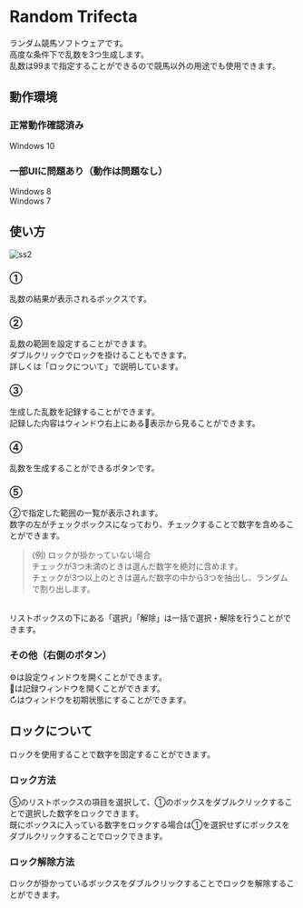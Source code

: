 # Random Trifecta
ランダム競馬ソフトウェアです。<br>
高度な条件下で乱数を3つ生成します。<br>
乱数は99まで指定することができるので競馬以外の用途でも使用できます。

## 動作環境
### 正常動作確認済み
Windows 10
### 一部UIに問題あり（動作は問題なし）
Windows 8<br>
Windows 7

## 使い方
![ss2](https://user-images.githubusercontent.com/37976348/221583758-6a309f57-d89a-4f8a-bc38-9f77b5ca2dd1.png)

### ①
乱数の結果が表示されるボックスです。

### ②
乱数の範囲を設定することができます。<br>
ダブルクリックでロックを掛けることもできます。<br>
詳しくは「ロックについて」で説明しています。

### ③
生成した乱数を記録することができます。<br>
記録した内容はウィンドウ右上にある📝表示から見ることができます。

### ④
乱数を生成することができるボタンです。

### ⑤
②で指定した範囲の一覧が表示されます。<br>
数字の左がチェックボックスになっており、チェックすることで数字を含めることができます。<br>

>(例) ロックが掛かっていない場合<br>
チェックが3つ未満のときは選んだ数字を絶対に含めます。<br>
チェックが3つ以上のときは選んだ数字の中から3つを抽出し、ランダムで割り出します。<br>
<br>
リストボックスの下にある「選択」「解除」は一括で選択・解除を行うことができます。<br>

### その他（右側のボタン）
⚙は設定ウィンドウを開くことができます。<br>
📝は記録ウィンドウを開くことができます。<br>
↻はウィンドウを初期状態にすることができます。

## ロックについて
ロックを使用することで数字を固定することができます。

### ロック方法
⑤のリストボックスの項目を選択して、①のボックスをダブルクリックすることで選択した数字をロックできます。<br>
既にボックスに入っている数字をロックする場合は①を選択せずにボックスをダブルクリックすることでロックできます。

### ロック解除方法
ロックが掛かっているボックスをダブルクリックすることでロックを解除することができます。

